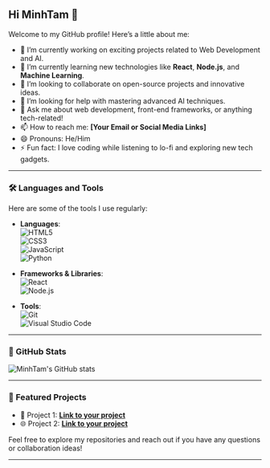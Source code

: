 ## Hi MinhTam 👋

Welcome to my GitHub profile! Here’s a little about me:

- 🔭 I’m currently working on exciting projects related to Web Development and AI.
- 🌱 I’m currently learning new technologies like **React**, **Node.js**, and **Machine Learning**.
- 👯 I’m looking to collaborate on open-source projects and innovative ideas.
- 🤔 I’m looking for help with mastering advanced AI techniques.
- 💬 Ask me about web development, front-end frameworks, or anything tech-related!
- 📫 How to reach me: **[Your Email or Social Media Links]**
- 😄 Pronouns: He/Him
- ⚡ Fun fact: I love coding while listening to lo-fi and exploring new tech gadgets.

---

### 🛠️ Languages and Tools
Here are some of the tools I use regularly:

- **Languages**:  
  ![HTML5](https://img.shields.io/badge/-HTML5-E34F26?logo=html5&logoColor=white&style=flat)  
  ![CSS3](https://img.shields.io/badge/-CSS3-1572B6?logo=css3&logoColor=white&style=flat)  
  ![JavaScript](https://img.shields.io/badge/-JavaScript-F7DF1E?logo=javascript&logoColor=black&style=flat)  
  ![Python](https://img.shields.io/badge/-Python-3776AB?logo=python&logoColor=white&style=flat)

- **Frameworks & Libraries**:  
  ![React](https://img.shields.io/badge/-React-61DAFB?logo=react&logoColor=black&style=flat)  
  ![Node.js](https://img.shields.io/badge/-Node.js-339933?logo=node.js&logoColor=white&style=flat)

- **Tools**:  
  ![Git](https://img.shields.io/badge/-Git-F05032?logo=git&logoColor=white&style=flat)  
  ![Visual Studio Code](https://img.shields.io/badge/-VS%20Code-007ACC?logo=visual-studio-code&logoColor=white&style=flat)

---

### 🌟 GitHub Stats

![MinhTam's GitHub stats](https://github-readme-stats.vercel.app/api?username=Minhtamkim&show_icons=true&theme=radical)

---

### 📌 Featured Projects
- 🚀 Project 1: **[Link to your project](#)**  
- 🌐 Project 2: **[Link to your project](#)**  

Feel free to explore my repositories and reach out if you have any questions or collaboration ideas!

---
